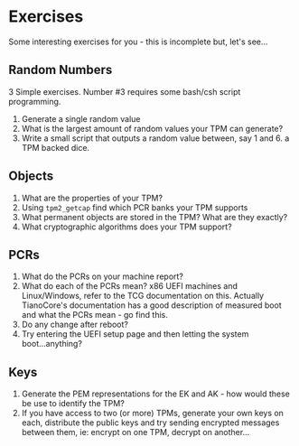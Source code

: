 # Exercises

Some interesting exercises for you - this is incomplete but, let's see...

## Random Numbers

3 Simple exercises. Number #3 requires some bash/csh script programming.

1.  Generate a single random value 
2.  What is the largest amount of random values your TPM can generate?
3.  Write a small script that outputs a random value between, say 1 and 6.  a TPM backed dice.

## Objects

1. What are the properties of your TPM?
2. Using `tpm2_getcap` find which PCR banks your TPM supports
3. What permanent objects are stored in the TPM? What are they exactly?
4. What cryptographic algorithms does your TPM support?


## PCRs

1. What do the PCRs on your machine report?
2. What do each of the PCRs mean?   x86 UEFI machines and Linux/Windows, refer to the TCG documentation on this. Actually TianoCore's documentation has a good description of measured boot and what the PCRs mean - go find this.
3. Do any change after reboot?
4. Try entering the UEFI setup page and then letting the system boot...anything?

## Keys

1. Generate the PEM representations for the EK and AK - how would these be use to identify the TPM?
2. If you have access to two (or more) TPMs, generate your own keys on each, distribute the public keys and try sending encrypted messages between them, ie: encrypt on one TPM, decrypt on another...
